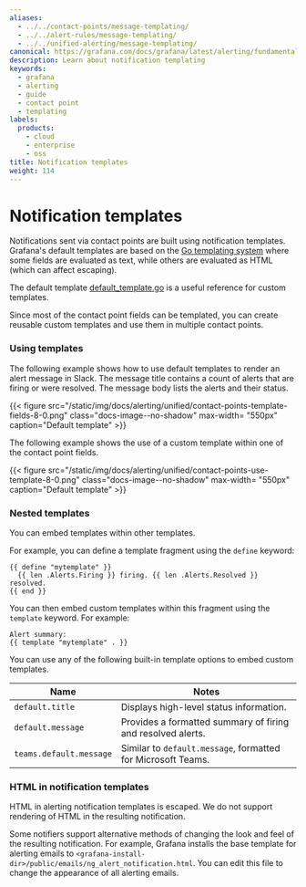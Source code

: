```yaml
---
aliases:
  - ../../contact-points/message-templating/
  - ../../alert-rules/message-templating/
  - ../../unified-alerting/message-templating/
canonical: https://grafana.com/docs/grafana/latest/alerting/fundamentals/notification-policies/message-templating/
description: Learn about notification templating
keywords:
  - grafana
  - alerting
  - guide
  - contact point
  - templating
labels:
  products:
    - cloud
    - enterprise
    - oss
title: Notification templates
weight: 114
---
```


# Notification templates

Notifications sent via contact points are built using notification templates. Grafana's default templates are based on the [Go templating system](https://golang.org/pkg/text/template) where some fields are evaluated as text, while others are evaluated as HTML (which can affect escaping).

The default template [default_template.go](https://github.com/grafana/alerting/blob/main/templates/default_template.go) is a useful reference for custom templates.

Since most of the contact point fields can be templated, you can create reusable custom templates and use them in multiple contact points.

### Using templates

The following example shows how to use default templates to render an alert message in Slack. The message title contains a count of alerts that are firing or were resolved. The message body lists the alerts and their status.

{{< figure src="/static/img/docs/alerting/unified/contact-points-template-fields-8-0.png" class="docs-image--no-shadow" max-width= "550px" caption="Default template" >}}

The following example shows the use of a custom template within one of the contact point fields.

{{< figure src="/static/img/docs/alerting/unified/contact-points-use-template-8-0.png" class="docs-image--no-shadow" max-width= "550px" caption="Default template" >}}

### Nested templates

You can embed templates within other templates.

For example, you can define a template fragment using the `define` keyword:

```
{{ define "mytemplate" }}
  {{ len .Alerts.Firing }} firing. {{ len .Alerts.Resolved }} resolved.
{{ end }}
```

You can then embed custom templates within this fragment using the `template` keyword. For example:

```
Alert summary:
{{ template "mytemplate" . }}
```

You can use any of the following built-in template options to embed custom templates.

| Name                    | Notes                                                        |
| ----------------------- | ------------------------------------------------------------ |
| `default.title`         | Displays high-level status information.                      |
| `default.message`       | Provides a formatted summary of firing and resolved alerts.  |
| `teams.default.message` | Similar to `default.message`, formatted for Microsoft Teams. |

### HTML in notification templates

HTML in alerting notification templates is escaped. We do not support rendering of HTML in the resulting notification.

Some notifiers support alternative methods of changing the look and feel of the resulting notification. For example, Grafana installs the base template for alerting emails to `<grafana-install-dir>/public/emails/ng_alert_notification.html`. You can edit this file to change the appearance of all alerting emails.
